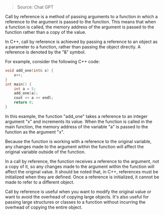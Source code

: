 > Source: Chat GPT

Call by reference is a method of passing arguments to a function in which a reference to the argument is passed to the function. This means that when a function is called, the memory address of the argument is passed to the function rather than a copy of the value.

In C++, call by reference is achieved by passing a reference to an object as a parameter to a function, rather than passing the object directly. A reference is denoted by the "&" symbol.

For example, consider the following C++ code:

```cpp
void add_one(int& x) {
    x++;
}
int main() {
    int a = 5;
    add_one(a);
    cout << a << endl;
    return 0;
}

```

In this example, the function "add_one" takes a reference to an integer argument "x" and increments its value. When the function is called in the main function, the memory address of the variable "a" is passed to the function as the argument "x".

Because the function is working with a reference to the original variable, any changes made to the argument within the function will affect the original variable outside of the function.

In a call by reference, the function receives a reference to the argument, not a copy of it, so any changes made to the argument within the function will affect the original value. It should be noted that, in C++, references must be initialized when they are defined. Once a reference is initialized, it cannot be made to refer to a different object.

Call by reference is useful when you want to modify the original value or want to avoid the overhead of copying large objects. It's also useful for passing large structures or classes to a function without incurring the overhead of copying the entire object.